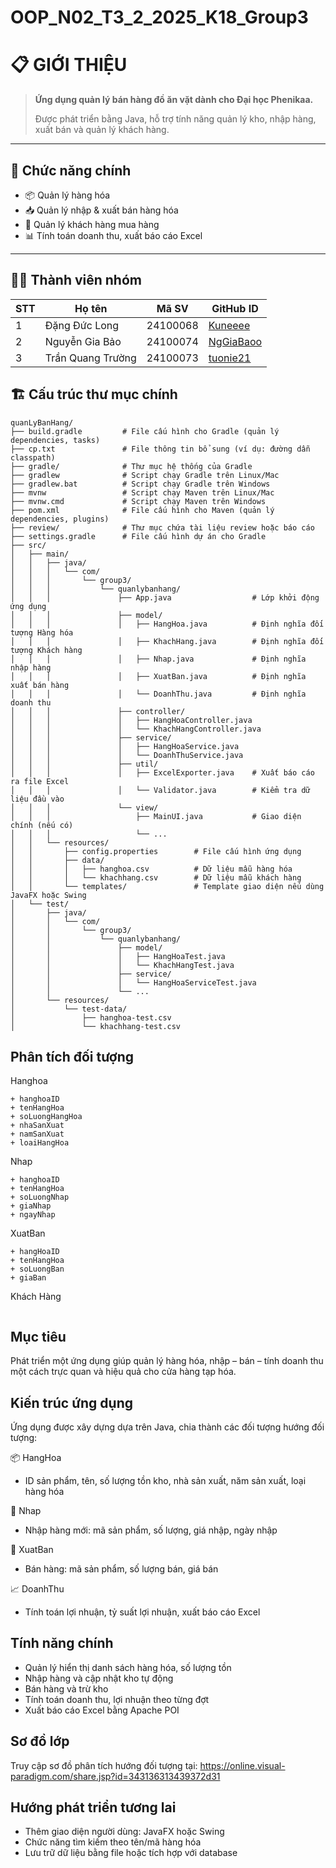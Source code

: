 # OOP_N02_T3_2_2025_K18_Group3
# 📋 GIỚI THIỆU

> **Ứng dụng quản lý bán hàng đồ ăn vặt dành cho Đại học Phenikaa.**
>
> Được phát triển bằng Java, hỗ trợ tính năng quản lý kho, nhập hàng, xuất bán và quản lý khách hàng.

---

## 🎯 Chức năng chính
- 📦 Quản lý hàng hóa  
- 📥 Quản lý nhập & xuất bán hàng hóa  
- 👤 Quản lý khách hàng mua hàng  
- 📊 Tính toán doanh thu, xuất báo cáo Excel

---

## 👨‍💻 Thành viên nhóm
| STT | Họ tên                | Mã SV      | GitHub ID   |
|-----|-----------------------|------------|-------------|
| 1   | Đặng Đức Long         | 24100068   | [Kuneeee](https://github.com/Kuneeee)  |
| 2   | Nguyễn Gia Bảo        | 24100074   | [NgGiaBaoo](https://github.com/NgGiaBaoo)  |
| 3   | Trần Quang Trường     | 24100073   | [tuonie21](https://github.com/tuonie21)  |
## 🏗️ Cấu trúc thư mục chính

```
quanLyBanHang/
├── build.gradle         # File cấu hình cho Gradle (quản lý dependencies, tasks)
├── cp.txt               # File thông tin bổ sung (ví dụ: đường dẫn classpath)
├── gradle/              # Thư mục hệ thống của Gradle
├── gradlew              # Script chạy Gradle trên Linux/Mac
├── gradlew.bat          # Script chạy Gradle trên Windows
├── mvnw                 # Script chạy Maven trên Linux/Mac
├── mvnw.cmd             # Script chạy Maven trên Windows
├── pom.xml              # File cấu hình cho Maven (quản lý dependencies, plugins)
├── review/              # Thư mục chứa tài liệu review hoặc báo cáo
├── settings.gradle      # File cấu hình dự án cho Gradle
├── src/
│   ├── main/
│   │   ├── java/
│   │   │   └── com/
│   │   │       └── group3/
│   │   │           └── quanlybanhang/
│   │   │               ├── App.java                  # Lớp khởi động ứng dụng
│   │   │               ├── model/
│   │   │               │   ├── HangHoa.java          # Định nghĩa đối tượng Hàng hóa
│   │   │               │   ├── KhachHang.java        # Định nghĩa đối tượng Khách hàng
│   │   │               │   ├── Nhap.java             # Định nghĩa nhập hàng
│   │   │               │   ├── XuatBan.java          # Định nghĩa xuất bán hàng
│   │   │               │   └── DoanhThu.java         # Định nghĩa doanh thu
│   │   │               ├── controller/
│   │   │               │   ├── HangHoaController.java
│   │   │               │   └── KhachHangController.java
│   │   │               ├── service/
│   │   │               │   ├── HangHoaService.java
│   │   │               │   └── DoanhThuService.java
│   │   │               ├── util/
│   │   │               │   ├── ExcelExporter.java    # Xuất báo cáo ra file Excel
│   │   │               │   └── Validator.java        # Kiểm tra dữ liệu đầu vào
│   │   │               └── view/
│   │   │                   ├── MainUI.java           # Giao diện chính (nếu có)
│   │   │                   └── ...
│   │   └── resources/
│   │       ├── config.properties        # File cấu hình ứng dụng
│   │       ├── data/
│   │       │   ├── hanghoa.csv          # Dữ liệu mẫu hàng hóa
│   │       │   └── khachhang.csv        # Dữ liệu mẫu khách hàng
│   │       └── templates/               # Template giao diện nếu dùng JavaFX hoặc Swing
│   └── test/
│       ├── java/
│       │   └── com/
│       │       └── group3/
│       │           └── quanlybanhang/
│       │               ├── model/
│       │               │   ├── HangHoaTest.java
│       │               │   └── KhachHangTest.java
│       │               ├── service/
│       │               │   └── HangHoaServiceTest.java
│       │               └── ...
│       └── resources/
│           └── test-data/
│               ├── hanghoa-test.csv
│               └── khachhang-test.csv
```
## Phân tích đối tượng

Hanghoa
```
+ hanghoaID
+ tenHangHoa
+ soLuongHangHoa
+ nhaSanXuat
+ namSanXuat
+ loaiHangHoa

```

Nhap
```
+ hanghoaID
+ tenHangHoa
+ soLuongNhap
+ giaNhap
+ ngayNhap

```
XuatBan
```
+ hangHoaID
+ tenHangHoa
+ soLuongBan
+ giaBan

```
Khách Hàng
```
```
## Mục tiêu
 Phát triển một ứng dụng giúp quản lý hàng hóa, nhập – bán – tính doanh thu một cách trực quan và hiệu quả cho cửa hàng tạp hóa.

## Kiến trúc ứng dụng
 Ứng dụng được xây dựng dựa trên Java, chia thành các đối tượng hướng đối tượng:

 📦 HangHoa
- ID sản phẩm, tên, số lượng tồn kho, nhà sản xuất, năm sản xuất, loại hàng hóa

 📝 Nhap
- Nhập hàng mới: mã sản phẩm, số lượng, giá nhập, ngày nhập

 🛒 XuatBan
- Bán hàng: mã sản phẩm, số lượng bán, giá bán

 📈 DoanhThu
- Tính toán lợi nhuận, tỷ suất lợi nhuận, xuất báo cáo Excel

## Tính năng chính
- Quản lý hiển thị danh sách hàng hóa, số lượng tồn
- Nhập hàng và cập nhật kho tự động
- Bán hàng và trừ kho
- Tính toán doanh thu, lợi nhuận theo từng đợt
- Xuất báo cáo Excel bằng Apache POI

## Sơ đồ lớp
 Truy cập sơ đồ phân tích hướng đối tượng tại: https://online.visual-paradigm.com/share.jsp?id=343136313439372d31

## Hướng phát triển tương lai
- Thêm giao diện người dùng: JavaFX hoặc Swing
- Chức năng tìm kiếm theo tên/mã hàng hóa
- Lưu trữ dữ liệu bằng file hoặc tích hợp với database
